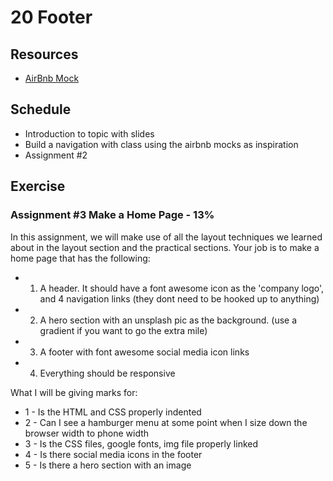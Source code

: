 # 20 Footer

## Resources
- [AirBnb Mock](/assets/exercises/04/airbnbmock)

## Schedule
- Introduction to topic with slides
- Build a navigation with class using the airbnb mocks as inspiration
- Assignment #2

## Exercise
### Assignment #3 Make a Home Page - 13%

In this assignment, we will make use of all the layout techniques we learned about in the layout section and the practical sections. Your job is to make a home page that has the following:
- 1. A header. It should have a font awesome icon as the 'company logo', and 4 navigation links (they dont need to be hooked up to anything)
- 2. A hero section with an unsplash pic as the background. (use a gradient if you want to go the extra mile)
- 3. A footer with font awesome social media icon links
- 4. Everything should be responsive

What I will be giving marks for:
- 1 - Is the HTML and CSS properly indented
- 2 - Can I see a hamburger menu at some point when I size down the browser width to phone width
- 3 - Is the CSS files, google fonts, img file properly linked
- 4 - Is there social media icons in the footer
- 5 - Is there a hero section with an image
